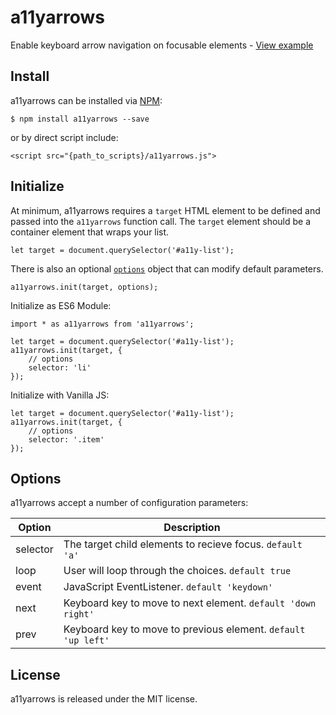 # a11yarrows

Enable keyboard arrow navigation on focusable elements - [View example](https://dcooney.github.io/a11yarrows/example/)

## Install

a11yarrows can be installed via [NPM](https://www.npmjs.com/package/a11yarrows):

`$ npm install a11yarrows --save`

or by direct script include:

`<script src="{path_to_scripts}/a11yarrows.js">`

## Initialize

At minimum, a11yarrows requires a `target` HTML element to be defined and passed into the `a11yarrows` function call. The `target` element should be a container element that wraps your list.

`let target = document.querySelector('#a11y-list');`

There is also an optional [`options`](#options) object that can modify default parameters.

`a11yarrows.init(target, options);`

Initialize as ES6 Module:

```
import * as a11yarrows from 'a11yarrows';

let target = document.querySelector('#a11y-list');
a11yarrows.init(target, {
	// options
	selector: 'li'
});
```

Initialize with Vanilla JS:

```
let target = document.querySelector('#a11y-list');
a11yarrows.init(target, {
	// options
	selector: '.item'
});
```

## Options

a11yarrows accept a number of configuration parameters:

| Option   | Description                                                   |
| -------- | ------------------------------------------------------------- |
| selector | The target child elements to recieve focus. `default 'a'`     |
| loop     | User will loop through the choices. `default true`            |
| event    | JavaScript EventListener. `default 'keydown'`                 |
| next     | Keyboard key to move to next element. `default 'down right'`  |
| prev     | Keyboard key to move to previous element. `default 'up left'` |

## License

a11yarrows is released under the MIT license.
